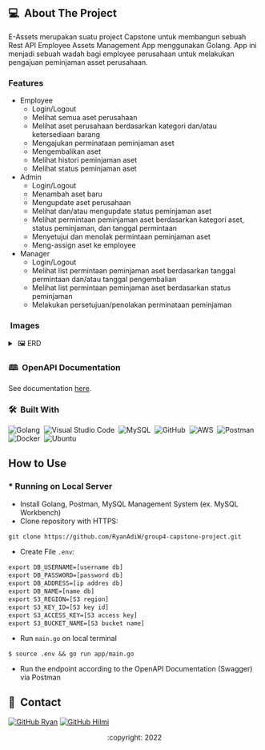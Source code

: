 
<!-- ABOUT THE PROJECT -->
## 💻 &nbsp;About The Project
E-Assets merupakan suatu project Capstone untuk membangun sebuah Rest API Employee Assets Management App menggunakan Golang. App ini menjadi sebuah wadah bagi employee perusahaan untuk melakukan pengajuan peminjaman asset perusahaan. 

### Features
- Employee
    - Login/Logout
    - Melihat semua aset perusahaan
    - Melihat aset perusahaan berdasarkan kategori dan/atau ketersediaan barang
    - Mengajukan perminataan peminjaman aset
    - Mengembalikan aset
    - Melihat histori peminjaman aset
    - Melihat status peminjaman aset
- Admin
    - Login/Logout
    - Menambah aset baru
    - Mengupdate aset perusahaan
    - Melihat dan/atau mengupdate status peminjaman aset
    - Melihat permintaan peminjaman aset berdasarkan kategori aset, status peminjaman, dan tanggal permintaan
    - Menyetujui dan menolak permintaan peminjaman aset
    - Meng-assign aset ke employee
- Manager
    - Login/Logout
    - Melihat list permintaan peminjaman aset berdasarkan tanggal permintaan dan/atau tanggal pengembalian
    - Melihat list permintaan peminjaman aset berdasarkan status peminjaman
    - Melakukan persetujuan/penolakan perminataan peminjaman

### &nbsp;Images
<details>
<summary>&nbsp;🖼 ERD</summary>
<img src="image/ERD.png">
</details>

### 🕮 &nbsp;OpenAPI Documentation

See documentation [here](https://app.swaggerhub.com/apis-docs/RyanAdiW/Employee-Assets-Management/1.0.0).

### 🛠 &nbsp;Built With

![Golang](https://img.shields.io/badge/-Golang-05122A?style=flat&logo=go&logoColor=4479A1)&nbsp;
![Visual Studio Code](https://img.shields.io/badge/-Visual%20Studio%20Code-05122A?style=flat&logo=visual-studio-code&logoColor=007ACC)&nbsp;
![MySQL](https://img.shields.io/badge/-MySQL-05122A?style=flat&logo=mysql&logoColor=4479A1)&nbsp;
![GitHub](https://img.shields.io/badge/-GitHub-05122A?style=flat&logo=github)&nbsp;
![AWS](https://img.shields.io/badge/-AWS-05122A?style=flat&logo=amazon)&nbsp;
![Postman](https://img.shields.io/badge/-Postman-05122A?style=flat&logo=postman)&nbsp;
![Docker](https://img.shields.io/badge/-Docker-05122A?style=flat&logo=docker)&nbsp;
![Ubuntu](https://img.shields.io/badge/-Ubuntu-05122A?style=flat&logo=ubuntu)&nbsp;

## How to Use
### * Running on Local Server
- Install Golang, Postman, MySQL Management System (ex. MySQL Workbench)
- Clone repository with HTTPS:
```
git clone https://github.com/RyanAdiW/group4-capstone-project.git
```
* Create File `.env`:
```
export DB_USERNAME=[username db]
export DB_PASSWORD=[password db]
export DB_ADDRESS=[ip addres db]
export DB_NAME=[name db]
export S3_REGION=[S3 region]
export S3_KEY_ID=[S3 key id]
export S3_ACCESS_KEY=[S3 access key]
export S3_BUCKET_NAME=[S3 bucket name]
```
* Run `main.go` on local terminal
```
$ source .env && go run app/main.go
```
* Run the endpoint according to the OpenAPI Documentation (Swagger) via Postman 

<!-- CONTACT -->
## 📮 &nbsp;Contact

[![GitHub Ryan](https://img.shields.io/badge/-Ryan-white?style=flat&logo=github&logoColor=black)](https://github.com/ryanadiw)
[![GitHub Hilmi](https://img.shields.io/badge/-Hilmi-white?style=flat&logo=github&logoColor=black)](https://github.com/hilmihi)

<p align="center">:copyright: 2022</p>
</h3>